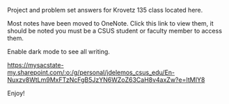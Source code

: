 Project and problem set answers for Krovetz 135 class located here. 

Most notes have been moved to OneNote. Click this link to view them, it should be noted you must be a CSUS student or faculty member to access them. 

Enable dark mode to see all writing. 

https://mysacstate-my.sharepoint.com/:o:/g/personal/jdelemos_csus_edu/En-Nuxzv8WtLm9MxFTzNcFgB5JzYN6WZoZ63CaH8v4axZw?e=ItMIY8

Enjoy! 
